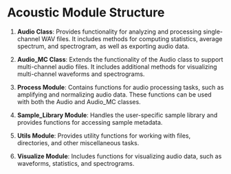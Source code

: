 # Acoustic Module Structure

1. **Audio Class**: Provides functionality for analyzing and processing single-channel WAV files. It includes methods for computing statistics, average spectrum, and spectrogram, as well as exporting audio data.

2. **Audio_MC Class**: Extends the functionality of the Audio class to support multi-channel audio files. It includes additional methods for visualizing multi-channel waveforms and spectrograms.

3. **Process Module**: Contains functions for audio processing tasks, such as amplifying and normalizing audio data. These functions can be used with both the Audio and Audio_MC classes.

4. **Sample_Library Module**: Handles the user-specific sample library and provides functions for accessing sample metadata.

5. **Utils Module**: Provides utility functions for working with files, directories, and other miscellaneous tasks.

6. **Visualize Module**: Includes functions for visualizing audio data, such as waveforms, statistics, and spectrograms.


